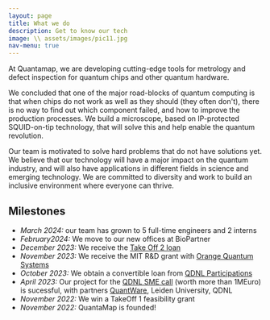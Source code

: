 ```yaml
---
layout: page
title: What we do
description: Get to know our tech
image: \\ assets/images/pic11.jpg
nav-menu: true
---
```



At Quantamap, we are developing cutting-edge tools for metrology and defect inspection for quantum chips and other quantum hardware.

We concluded that one of the major road-blocks of quantum computing is that when chips do not work as well as they should (they often don't), there is no way to find out which component failed, and how to improve the production processes. We build a microscope, based on IP-protected SQUID-on-tip technology, that will solve this and help enable the quantum revolution.

Our team is motivated to solve hard problems that do not have solutions yet. We believe that our technology will have a major impact on the quantum industry, and will also have applications in different fields in science and emerging technology. We are committed to diversity and work to build an inclusive environment where everyone can thrive.

## Milestones
- *March 2024:* our team has grown to 5 full-time engineers and 2 interns
- *February2024:* We move to our new offices at BioPartner
- *December 2023:* We receive the [Take Off 2 loan](https://www.nwo.nl/nieuws/42-nieuwe-take-off-projecten-kunnen-van-start)
- *November 2023:* We receive the MIT R&D grant with [Orange Quantum Systems](https://orangeqs.com)
- *October 2023:* We obtain a convertible loan from [QDNL Participations](https://www.qdnlparticipations.nl)
- *April 2023:*  Our project for the [QDNL SME call](https://quantumdelta.nl/sme-programme) (worth more than 1MEuro) is sucessful, with partners [QuantWare](https://www.quantware.com), Leiden University, QDNL
- *November 2022:*  We win a TakeOff 1 feasibility grant
- *November 2022:*  QuantaMap is founded!

